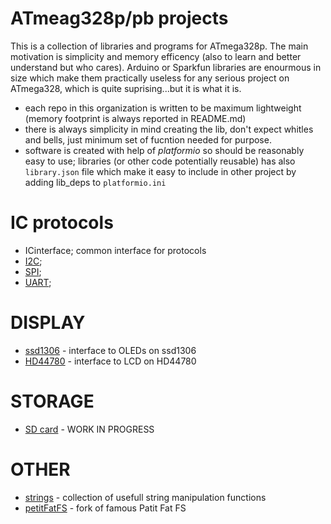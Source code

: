 # ATmeag328p/pb projects
This is a collection of libraries and programs for ATmega328p. The main motivation is simplicity and memory efficency (also to learn and better understand but who cares). Arduino or Sparkfun libraries are enourmous in size which make them practically useless for any serious project on ATmega328, which is quite suprising...but it is what it is.

- each repo in this organization is written to be maximum lightweight (memory footprint is always reported in README.md)
- there is always simplicity in mind creating the lib, don't expect whitles and bells, just minimum set of fucntion needed for purpose.
- software is created with help of *platformio* so should be reasonably easy to use; libraries (or other code potentially reusable) has also `library.json` file which make it easy to include in other project by adding lib_deps to `platformio.ini`

# IC protocols

- ICinterface; common interface for protocols
- [I2C](https://github.com/m328pb/i2c);
- [SPI](https://github.com/m328pb/spi);
- [UART](https://github.com/m328pb/uart);

# DISPLAY

- [ssd1306](https://github.com/m328pb/ssd1306) - interface to OLEDs on ssd1306
- [HD44780](https://github.com/m328pb/hd44780) - interface to LCD on HD44780

# STORAGE
- [SD card](https://github.com/m328pb/sd) - WORK IN PROGRESS

# OTHER
- [strings](https://github.com/m328pb/strings) - collection of usefull string manipulation functions
- [petitFatFS](https://github.com/m328pb/petitfatfs) - fork of famous Patit Fat FS
